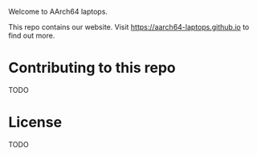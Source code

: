 Welcome to AArch64 laptops.

This repo contains our website. Visit https://aarch64-laptops.github.io
to find out more.

# Contributing to this repo

TODO

# License

TODO
